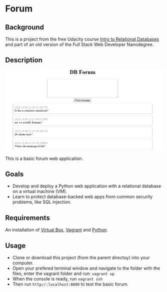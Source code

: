 # Forum
## Background
This is a project from the free Udacity course [Intro to Relational Databases](https://www.udacity.com/course/intro-to-relational-databases--ud197) and part of an old version of the Full Stack Web Developer Nanodegree.

## Description

![Forum preview](preview.png)

This is a basic forum web application.

## Goals
* Develop and deploy a Python web application with a relational database on a virtual machine (VM).
* Learn to protect database-backed web apps from common security problems, like SQL injection.


## Requirements
An installation of [Virtual Box](https://www.virtualbox.org/wiki/Downloads), [Vagrant](https://www.vagrantup.com/downloads.html) and [Python](https://www.python.org/downloads/).

## Usage

* Clone or download this project (from the parent directoy) into your computer.
* Open your prefered terminal window and navigate to the folder with the files, enter the vagrant folder and run:
`vagrant up`
* When the console is ready, run `vagrant ssh`
* Then run `http//:localhost:8000` to test the basic forum.
